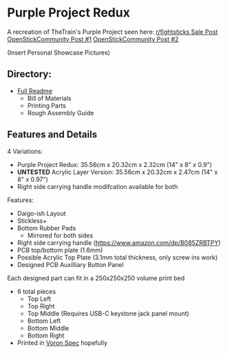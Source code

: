# Purple Project Redux

A recreation of TheTrain's Purple Project seen here:
[r/fightsticks Sale Post](https://discord.com/channels/420289097983197194/1164376794527432725/1164376794527432725)
[OpenStickCommunity Post #1](https://discord.com/channels/1049366310389289001/1049370139960819793/1161673661502214194)
[OpenStickCommunity Post #2](https://discord.com/channels/1049366310389289001/1164377854142840863/1164377854142840863)

(Insert Personal Showcase Pictures)

## Directory:
* [Full Readme](https://github.com/phazil/Purple-Project-Redux/blob/main/README.md)
	* Bill of Materials
 	* Printing Parts
	* Rough Assembly Guide

## Features and Details

4 Variations:
- Purple Project Redux: 35.56cm x 20.32cm x 2.32cm (14" x 8" x 0.9")
- **UNTESTED** Acrylic Layer Version: 35.56cm x 20.32cm x 2.47cm (14" x 8" x 0.97")
- Right side carrying handle modifcation available for both

Features:
- Daigo-ish Layout
- Stickless+
- Bottom Rubber Pads
	- Mirrored for both sides
- Right side carrying handle (https://www.amazon.com/dp/B085ZRBTPY)
- PCB top/bottom plate (1.6mm)
- Possible Acrylic Top Plate (3.1mm total thickness, only screw ins work)
- Designed PCB Auxilliary Button Panel

Each designed part can fit in a 250x250x250 volume print bed
- 6 total pieces
	- Top Left
	- Top Right
	- Top Middle (Requires USB-C keystone jack panel mount)
	- Bottom Left
	- Bottom Middle
	- Bottom Right
- Printed in [Voron Spec](https://docs.vorondesign.com/sourcing.html) hopefully
